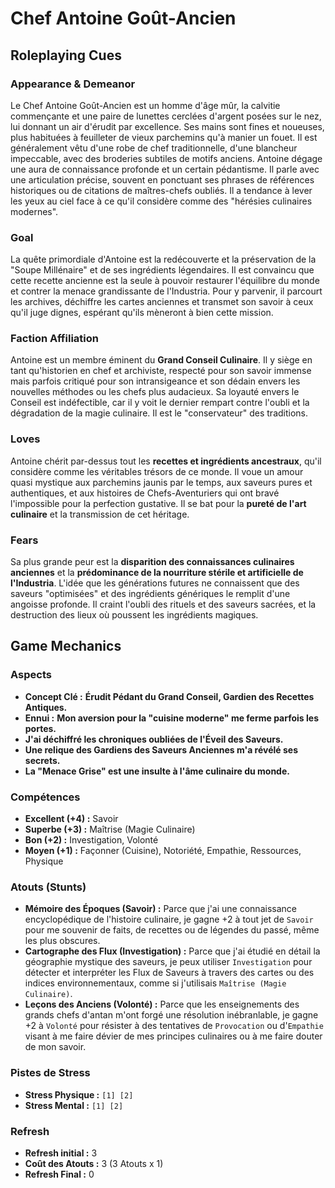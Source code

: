 # Chef Antoine Goût-Ancien

## Roleplaying Cues

### Appearance & Demeanor
Le Chef Antoine Goût-Ancien est un homme d'âge mûr, la calvitie commençante et une paire de lunettes cerclées d'argent posées sur le nez, lui donnant un air d'érudit par excellence. Ses mains sont fines et noueuses, plus habituées à feuilleter de vieux parchemins qu'à manier un fouet. Il est généralement vêtu d'une robe de chef traditionnelle, d'une blancheur impeccable, avec des broderies subtiles de motifs anciens. Antoine dégage une aura de connaissance profonde et un certain pédantisme. Il parle avec une articulation précise, souvent en ponctuant ses phrases de références historiques ou de citations de maîtres-chefs oubliés. Il a tendance à lever les yeux au ciel face à ce qu'il considère comme des "hérésies culinaires modernes".

### Goal
La quête primordiale d'Antoine est la redécouverte et la préservation de la "Soupe Millénaire" et de ses ingrédients légendaires. Il est convaincu que cette recette ancienne est la seule à pouvoir restaurer l'équilibre du monde et contrer la menace grandissante de l'Industria. Pour y parvenir, il parcourt les archives, déchiffre les cartes anciennes et transmet son savoir à ceux qu'il juge dignes, espérant qu'ils mèneront à bien cette mission.

### Faction Affiliation
Antoine est un membre éminent du **Grand Conseil Culinaire**. Il y siège en tant qu'historien en chef et archiviste, respecté pour son savoir immense mais parfois critiqué pour son intransigeance et son dédain envers les nouvelles méthodes ou les chefs plus audacieux. Sa loyauté envers le Conseil est indéfectible, car il y voit le dernier rempart contre l'oubli et la dégradation de la magie culinaire. Il est le "conservateur" des traditions.

### Loves
Antoine chérit par-dessus tout les **recettes et ingrédients ancestraux**, qu'il considère comme les véritables trésors de ce monde. Il voue un amour quasi mystique aux parchemins jaunis par le temps, aux saveurs pures et authentiques, et aux histoires de Chefs-Aventuriers qui ont bravé l'impossible pour la perfection gustative. Il se bat pour la **pureté de l'art culinaire** et la transmission de cet héritage.

### Fears
Sa plus grande peur est la **disparition des connaissances culinaires anciennes** et la **prédominance de la nourriture stérile et artificielle de l'Industria**. L'idée que les générations futures ne connaissent que des saveurs "optimisées" et des ingrédients génériques le remplit d'une angoisse profonde. Il craint l'oubli des rituels et des saveurs sacrées, et la destruction des lieux où poussent les ingrédients magiques.

## Game Mechanics

### Aspects

*   **Concept Clé :** **Érudit Pédant du Grand Conseil, Gardien des Recettes Antiques.**
*   **Ennui :** **Mon aversion pour la "cuisine moderne" me ferme parfois les portes.**
*   **J'ai déchiffré les chroniques oubliées de l'Éveil des Saveurs.**
*   **Une relique des Gardiens des Saveurs Anciennes m'a révélé ses secrets.**
*   **La "Menace Grise" est une insulte à l'âme culinaire du monde.**

### Compétences

*   **Excellent (+4) :** Savoir
*   **Superbe (+3) :** Maîtrise (Magie Culinaire)
*   **Bon (+2) :** Investigation, Volonté
*   **Moyen (+1) :** Façonner (Cuisine), Notoriété, Empathie, Ressources, Physique

### Atouts (Stunts)

*   **Mémoire des Époques (Savoir) :** Parce que j'ai une connaissance encyclopédique de l'histoire culinaire, je gagne +2 à tout jet de `Savoir` pour me souvenir de faits, de recettes ou de légendes du passé, même les plus obscures.
*   **Cartographe des Flux (Investigation) :** Parce que j'ai étudié en détail la géographie mystique des saveurs, je peux utiliser `Investigation` pour détecter et interpréter les Flux de Saveurs à travers des cartes ou des indices environnementaux, comme si j'utilisais `Maîtrise (Magie Culinaire)`.
*   **Leçons des Anciens (Volonté) :** Parce que les enseignements des grands chefs d'antan m'ont forgé une résolution inébranlable, je gagne +2 à `Volonté` pour résister à des tentatives de `Provocation` ou d'`Empathie` visant à me faire dévier de mes principes culinaires ou à me faire douter de mon savoir.

### Pistes de Stress

*   **Stress Physique :** `[1] [2]`
*   **Stress Mental :** `[1] [2]`

### Refresh

*   **Refresh initial :** 3
*   **Coût des Atouts :** 3 (3 Atouts x 1)
*   **Refresh Final :** 0